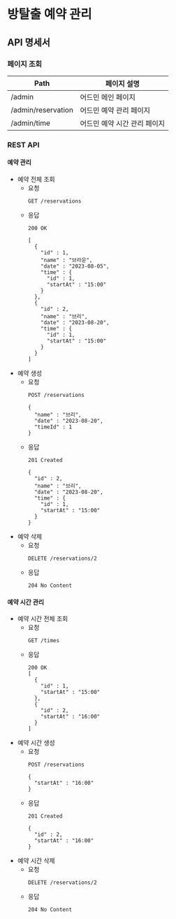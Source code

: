 # 방탈출 예약 관리

## API 명세서

### 페이지 조회

| Path               | 페이지 설명           |
|--------------------|------------------|
| /admin             | 어드민 메인 페이지       |
| /admin/reservation | 어드민 예약 관리 페이지    |
| /admin/time        | 어드민 예약 시간 관리 페이지 |

### REST API

#### 예약 관리

- 예약 전체 조회
  - 요청
    ```text
    GET /reservations
    ```
  - 응답
    ```text
    200 OK
    
    [
      {
        "id" : 1,
        "name" : "브라운",
        "date" : "2023-08-05",
        "time" : {
          "id" : 1,
          "startAt" : "15:00"
        }
      }, 
      {
        "id" : 2,
        "name" : "브리",
        "date" : "2023-08-20",
        "time" : {
          "id" : 1,
          "startAt" : "15:00"
        }
      }
    ]
    ```
- 예약 생성
  - 요청
    ```text
    POST /reservations
    
    {
      "name" : "브리",
      "date" : "2023-08-20",
      "timeId" : 1
    }
    ```
  - 응답
    ```text
    201 Created
    
    {
      "id" : 2,
      "name" : "브리",
      "date" : "2023-08-20",
      "time" : {
        "id" : 1,
        "startAt" : "15:00"
      }
    }
    ```
- 예약 삭제
  - 요청
    ```text
    DELETE /reservations/2
    ```
  - 응답
    ```text
    204 No Content
    ```


#### 예약 시간 관리

- 예약 시간 전체 조회
  - 요청
    ```text
    GET /times
    ```
  - 응답
    ```text
    200 OK
    [
      {
        "id" : 1,
        "startAt" : "15:00"
      },
      {
        "id" : 2,
        "startAt" : "16:00"
      }
    ]
    ```
- 예약 시간 생성
  - 요청
    ```text
    POST /reservations
    
    {
      "startAt" : "16:00"
    }
    ```
  - 응답
    ```text
    201 Created
    
    {
      "id" : 2,
      "startAt" : "16:00"
    }
    ```
- 예약 시간 삭제
  - 요청
    ```text
    DELETE /reservations/2
    ```
  - 응답
    ```text
    204 No Content
    ```
